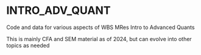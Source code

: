# INTRO_ADV_QUANT
Code and data for various aspects of WBS MRes Intro to Advanced Quants

This is mainly CFA and SEM material as of 2024, but can evolve into other topics as needed
